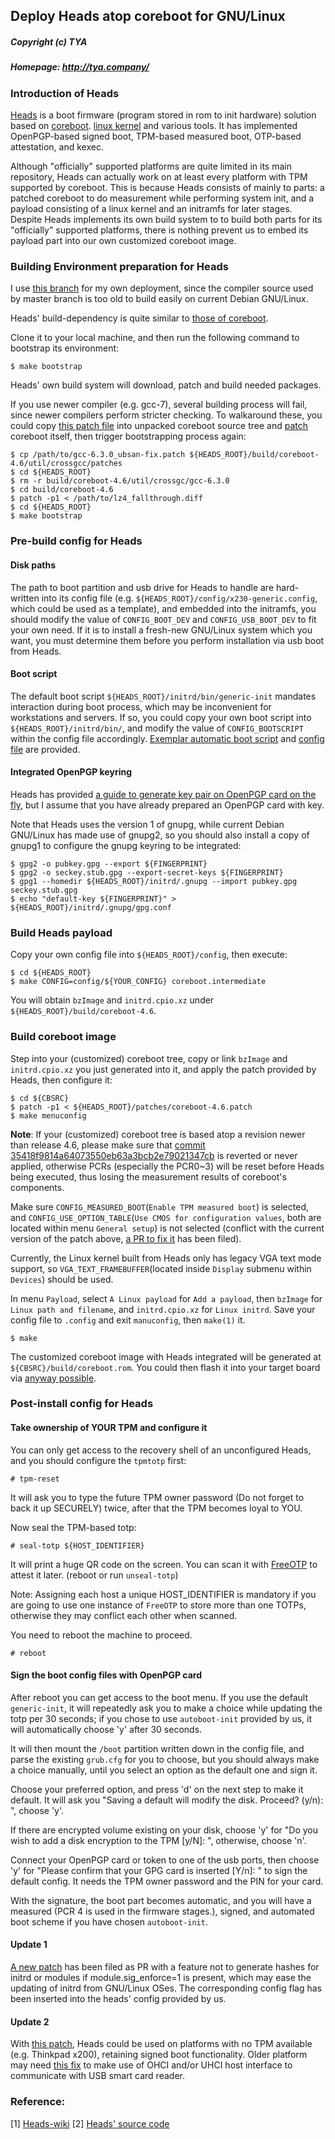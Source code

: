 ## Deploy Heads atop coreboot for GNU/Linux
##### Copyright (c) TYA
##### Homepage: http://tya.company/

### Introduction of Heads
[Heads](https://github.com/osresearch/heads) is a boot firmware (program stored in rom to init hardware) solution based on [coreboot](https://www.coreboot.org/). [linux kernel](https://www.kernel.org/) and various tools. It has implemented OpenPGP-based signed boot, TPM-based measured boot, OTP-based attestation, and kexec.

Although "officially" supported platforms are quite limited in its main repository, Heads can actually work on at least every platform with TPM supported by coreboot.
This is because Heads consists of mainly to parts: a patched coreboot to do measurement while performing system init, and a payload consisting of a linux kernel and an initramfs for later stages. Despite Heads implements its own build system to to build both parts for its "officially" supported platforms, there is nothing prevent us to embed its payload part into our own customized coreboot image.


### Building Environment preparation for Heads
I use [this branch](https://github.com/flammit/heads/tree/coreboot-4.6) for my own deployment, since the compiler source used by master branch is too old to build easily on current Debian GNU/Linux.

Heads' build-dependency is quite similar to [those of coreboot](https://www.coreboot.org/Build_HOWTO#Requirements).

Clone it to your local machine, and then run the following command to bootstrap its environment:
```
$ make bootstrap
```
Heads' own build system will download, patch and build needed packages.

If you use newer compiler (e.g. gcc-7), several building process will fail, since newer compilers perform stricter checking. To walkaround these, you could copy [this patch file](/scripts/heads/gcc-6.3.0_ubsan-fix.patch) into unpacked coreboot source tree and [patch](/scripts/heads/lz4_fallthrough.diff) coreboot itself, then trigger bootstrapping process again:
```
$ cp /path/to/gcc-6.3.0_ubsan-fix.patch ${HEADS_ROOT}/build/coreboot-4.6/util/crossgcc/patches
$ cd ${HEADS_ROOT}
$ rm -r build/coreboot-4.6/util/crossgc/gcc-6.3.0
$ cd build/coreboot-4.6
$ patch -p1 < /path/to/lz4_fallthrough.diff
$ cd ${HEADS_ROOT}
$ make bootstrap
```

### Pre-build config for Heads
#### Disk paths
The path to boot partition and usb drive for Heads to handle are hard-written into its config file (e.g. `${HEADS_ROOT}/config/x230-generic.config`, which could be used as a template), and embedded into the initramfs, you should modify the value of `CONFIG_BOOT_DEV` and `CONFIG_USB_BOOT_DEV` to fit your own need. If it is to install a fresh-new GNU/Linux system which you want, you must determine them before you perform installation via usb boot from Heads.

#### Boot script
The default boot script `${HEADS_ROOT}/initrd/bin/generic-init` mandates interaction during boot process, which may be inconvenient for workstations and servers. If so, you could copy your own boot script into `${HEADS_ROOT}/initrd/bin/`, and modify the value of `CONFIG_BOOTSCRIPT` within the config file accordingly. [Exemplar automatic boot script](/scripts/heads/autoboot-init) and [config file](/scripts/heads/autoboot-init/x230-autoboot.config) are provided.

#### Integrated OpenPGP keyring
Heads has provided [a guide to generate key pair on OpenPGP card on the fly](https://github.com/osresearch/heads-wiki/blob/master/GPG.md), but I assume that you have already prepared an OpenPGP card with key.

Note that Heads uses the version 1 of gnupg, while current Debian GNU/Linux has made use of gnupg2, so you should also install a copy of gnupg1 to configure the gnupg keyring to be integrated:
```
$ gpg2 -o pubkey.gpg --export ${FINGERPRINT}
$ gpg2 -o seckey.stub.gpg --export-secret-keys ${FINGERPRINT}
$ gpg1 --homedir ${HEADS_ROOT}/initrd/.gnupg --import pubkey.gpg seckey.stub.gpg
$ echo "default-key ${FINGERPRINT}" > ${HEADS_ROOT}/initrd/.gnupg/gpg.conf
```

### Build Heads payload
Copy your own config file into `${HEADS_ROOT}/config`, then execute:
```
$ cd ${HEADS_ROOT}
$ make CONFIG=config/${YOUR_CONFIG} coreboot.intermediate
```
You will obtain `bzImage` and `initrd.cpio.xz` under `${HEADS_ROOT}/build/coreboot-4.6`.

### Build coreboot image
Step into your (customized) coreboot tree, copy or link `bzImage` and `initrd.cpio.xz` you just generated into it, and apply the patch provided by Heads, then configure it:
```https://www.flashrom.org/Supported_hardware
$ cd ${CBSRC}
$ patch -p1 < ${HEADS_ROOT}/patches/coreboot-4.6.patch
$ make menuconfig
```

**Note**: If your (customized) coreboot tree is based atop a revision newer than release 4.6, please make sure that [commit 35418f9814a64073550eb63a3bcb2e79021347cb](https://review.coreboot.org/19535) is reverted or never applied, otherwise PCRs (especially the PCR0~3) will be reset before Heads being executed, thus losing the measurement results of coreboot's components.

Make sure `CONFIG_MEASURED_BOOT`(`Enable TPM measured boot`) is selected, and `CONFIG_USE_OPTION_TABLE`(`Use CMOS for configuration values`, both are located within menu `General setup`) is not selected (conflict with the current version of the patch above, [a PR to fix it](https://github.com/flammit/heads/pull/3) has been filed).

Currently, the Linux kernel built from Heads only has legacy VGA text mode support, so `VGA_TEXT_FRAMEBUFFER`(located inside `Display` submenu within `Devices`) should be used.

In menu `Payload`, select `A Linux payload` for `Add a payload`, then `bzImage` for `Linux path and filename`, and `initrd.cpio.xz` for `Linux initrd`. Save your config file to `.config` and exit `manuconfig`, then `make(1)` it.
```
$ make
```

The customized coreboot image with Heads integrated will be generated at `${CBSRC}/build/coreboot.rom`. You could then flash it into your target board via [anyway possible](https://www.flashrom.org/Supported_hardware).

### Post-install config for Heads
#### Take ownership of YOUR TPM and configure it
You can only get access to the recovery shell of an unconfigured Heads, and you should configure the `tpmtotp` first:
```
# tpm-reset
```
It will ask you to type the future TPM owner password (Do not forget to back it up SECURELY) twice, after that the TPM becomes loyal to YOU.

Now seal the TPM-based totp:
```
# seal-totp ${HOST_IDENTIFIER}
```
It will print a huge QR code on the screen. You can scan it with [FreeOTP](https://f-droid.org/en/packages/org.fedorahosted.freeotp/) to attest it later. (reboot or run ```unseal-totp```)

Note: Assigning each host a unique HOST_IDENTIFIER is mandatory if you are going to use one instance of `FreeOTP` to store more than one TOTPs, otherwise they may conflict each other when scanned.

You need to reboot the machine to proceed.
```
# reboot
```

#### Sign the boot config files with OpenPGP card
After reboot you can get access to the boot menu. If you use the default `generic-init`, it will repeatedly ask you to make a choice while updating the totp per 30 seconds; if you chose to use `autoboot-init` provided by us, it will automatically choose 'y' after 30 seconds.

It will then mount the `/boot` partition written down in the config file, and parse the existing `grub.cfg` for you to choose, but you should always make a choice manually, until you select an option as the default one and sign it.

Choose your preferred option, and press 'd' on the next step to make it default. It will ask you "Saving a default will modify the disk. Proceed? (y/n): ", choose 'y'.

If there are encrypted volume existing on your disk, choose 'y' for "Do you wish to add a disk encryption to the TPM [y/N]: ", otherwise, choose 'n'.

Connect your OpenPGP card or token to one of the usb ports, then choose 'y' for "Please confirm that your GPG card is inserted [Y/n]: " to sign the default config. It needs the TPM owner password and the PIN for your card.

With the signature, the boot part becomes automatic, and you will have a measured (PCR 4 is used in the firmware stages.), signed, and automated boot scheme if you have chosen `autoboot-init`.

#### Update 1
[A new patch](https://github.com/persmule/heads/commit/afd3a005e078420bbbcfb8194fc90e02dcc25666) has been filed as PR with a feature not to generate hashes for initrd or modules if module.sig_enforce=1 is present, which may ease the updating of initrd from GNU/Linux OSes. The corresponding config flag has been inserted into the heads' config provided by us.

#### Update 2
With [this patch](https://github.com/persmule/heads/commit/b027b583f92e00b33f2d10ebcbcac9970e545a61), Heads could be used on platforms with no TPM available (e.g. Thinkpad x200), retaining signed boot functionality. Older platform may need [this fix](https://github.com/persmule/heads/commit/e08b7106c612696baa8f4f7e15f1e0fafd5aa678) to make use of OHCI and/or UHCI host interface to communicate with USB smart card reader.

### Reference:
[1] [Heads-wiki](https://github.com/osresearch/heads-wiki)
[2] [Heads' source code](https://github.com/osresearch/heads)
